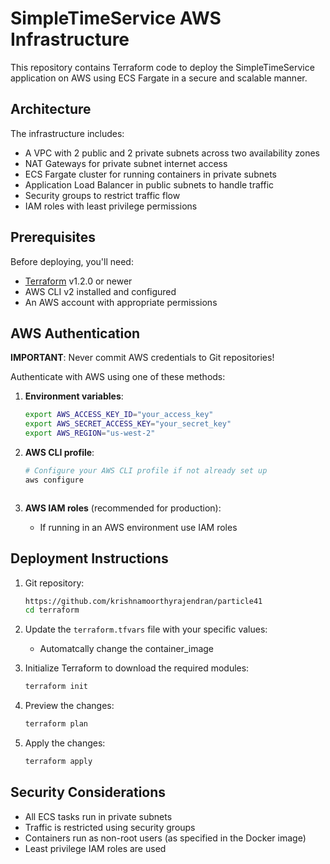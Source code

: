 # SimpleTimeService AWS Infrastructure

This repository contains Terraform code to deploy the SimpleTimeService application on AWS using ECS Fargate in a secure and scalable manner.

## Architecture

The infrastructure includes:
- A VPC with 2 public and 2 private subnets across two availability zones
- NAT Gateways for private subnet internet access
- ECS Fargate cluster for running containers in private subnets
- Application Load Balancer in public subnets to handle traffic
- Security groups to restrict traffic flow
- IAM roles with least privilege permissions

## Prerequisites

Before deploying, you'll need:
- [Terraform](https://www.terraform.io/downloads.html) v1.2.0 or newer
- AWS CLI v2 installed and configured
- An AWS account with appropriate permissions

## AWS Authentication

**IMPORTANT**: Never commit AWS credentials to Git repositories!

Authenticate with AWS using one of these methods:

1. **Environment variables**:
   ```bash
   export AWS_ACCESS_KEY_ID="your_access_key"
   export AWS_SECRET_ACCESS_KEY="your_secret_key"
   export AWS_REGION="us-west-2"
   ```

2. **AWS CLI profile**:
   ```bash
   # Configure your AWS CLI profile if not already set up
   aws configure 
   
   

3. **AWS IAM roles** (recommended for production):
   - If running in an AWS environment  use IAM roles
  

## Deployment Instructions

1. Git repository:
   ```bash
   https://github.com/krishnamoorthyrajendran/particle41 
   cd terraform
   ```

2. Update the `terraform.tfvars` file with your specific values:
   - Automatcally change the container_image 
  

3. Initialize Terraform to download the required modules:
   ```bash
   terraform init
   ```

4. Preview the changes:
   ```bash
   terraform plan
   ```

5. Apply the changes:
   ```bash
   terraform apply
   ```

## Security Considerations

- All ECS tasks run in private subnets
- Traffic is restricted using security groups
- Containers run as non-root users (as specified in the Docker image)
- Least privilege IAM roles are used
